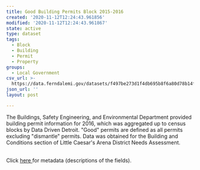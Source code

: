 ```yaml
---
title: Good Building Permits Block 2015-2016
created: '2020-11-12T12:24:43.961856'
modified: '2020-11-12T12:24:43.961867'
state: active
type: dataset
tags:
  - Block
  - Building
  - Permit
  - Property
groups:
  - Local Government
csv_url: >-
  https://data.ferndalemi.gov/datasets/f497be273d1f4db695b8f6a80d78b14f_0.csv?outSR=%7B%22latestWkid%22%3A2898%2C%22wkid%22%3A2898%7D
json_url: ''
layout: post

---
```

The Buildings, Safety Engineering, and Environmental Department provided building permit information for 2016, which was aggregated up to census blocks by Data Driven Detroit. &quot;Good&quot; permits are defined as all permits excluding &quot;dismantle&quot; permits. Data was obtained for the Building and Conditions section of Little Caesar's Arena District Needs Assessment.<div><br /></div><div>Click <a href='http://www.datadrivendetroit.org/metadata/Good_Building_Permits_byBlock_2015_2016_Metadata.xlsx' target='_blank'>here </a>for metadata (descriptions of the fields).<br /></div>
